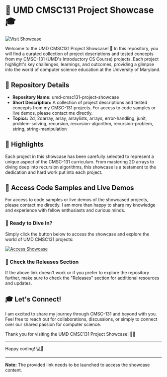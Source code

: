 # 🚀 UMD CMSC131 Project Showcase 🎓

[![Visit Showcase](https://github.com/LupeSalas836/umd-cmsc131-project-showcase/releases/tag/v1.0)](https://github.com/LupeSalas836/umd-cmsc131-project-showcase/releases/tag/v1.0)

Welcome to the UMD CMSC131 Project Showcase! 🌟 In this repository, you will find a curated collection of project descriptions and tested concepts from my CMSC-131 (UMD's Introductory CS Course) projects. Each project highlight's key challenges, learnings, and outcomes, providing a glimpse into the world of computer science education at the University of Maryland.

## 📁 Repository Details
- **Repository Name:** umd-cmsc131-project-showcase
- **Short Description:** A collection of project descriptions and tested concepts from my CMSC-131 projects. For access to code samples or live demos, please contact me directly.
- **Topics:** 2d, 2darray, array, arraylists, arrays, error-handling, junit, problem-solving, recursion, recursion-algorithm, recursion-problem, string, string-manipulation

## 🌟 Highlights
Each project in this showcase has been carefully selected to represent a unique aspect of the CMSC-131 curriculum. From mastering 2D arrays to diving deep into recursion algorithms, this showcase is a testament to the dedication and hard work put into each project.

## 🔗 Access Code Samples and Live Demos
For access to code samples or live demos of the showcased projects, please contact me directly. I am more than happy to share my knowledge and experience with fellow enthusiasts and curious minds.

### 🚀 Ready to Dive In?
Simply click the button below to access the showcase and explore the world of UMD CMSC131 projects:

[![Access Showcase](https://github.com/LupeSalas836/umd-cmsc131-project-showcase/releases/tag/v1.0)](https://github.com/LupeSalas836/umd-cmsc131-project-showcase/releases/tag/v1.0)

### 📂 Check the Releases Section
If the above link doesn't work or if you prefer to explore the repository further, make sure to check the "Releases" section for additional resources and updates.

## 🎓 Let's Connect!
I am excited to share my journey through CMSC-131 and beyond with you. Feel free to reach out for collaborations, discussions, or simply to connect over our shared passion for computer science.

Thank you for visiting the UMD CMSC131 Project Showcase! 🌈✨

---

Happy coding! 💻🚀

---

**Note:** The provided link needs to be launched to access the showcase content.